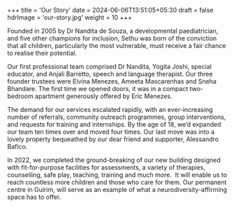 +++
title = 'Our Story'
date = 2024-06-06T13:51:05+05:30
draft = false
hdrImage = 'our-story.jpg'
weight = 10
+++

Founded in 2005 by Dr Nandita de Souza, a developmental paediatrician, and five other champions
for inclusion, Sethu was born of the conviction that all children, particularly the most vulnerable,
must receive a fair chance to realise their potential.

Our first professional team comprised Dr Nandita, Yogita Joshi, special educator, and Anjali
Barretto, speech and language therapist. Our three founder trustees were Elvina Menezes, Ameeta
Mascarenhas and Sneha Bhandare. The first time we opened doors, it was in a compact two-
bedroom apartment generously offered by Eric Menezes.

The demand for our services escalated rapidly, with an ever-increasing number of referrals,
community outreach programmes, group interventions, and requests for training and internships. By
the age of 18, we’d expanded our team ten times over and moved four times. Our last move was
into a lovely property bequeathed by our dear friend and supporter, Alessandro Bafico.

In 2022, we completed the ground-breaking of our new building designed with fit-for-purpose
facilities for assessments, a variety of therapies, counselling, safe play, teaching, training and much
more.  It will enable us to reach countless more children and those who care for them. Our
permanent centre in Guirim, will serve as an example of what a neurodiversity-affirming space has
to offer.
